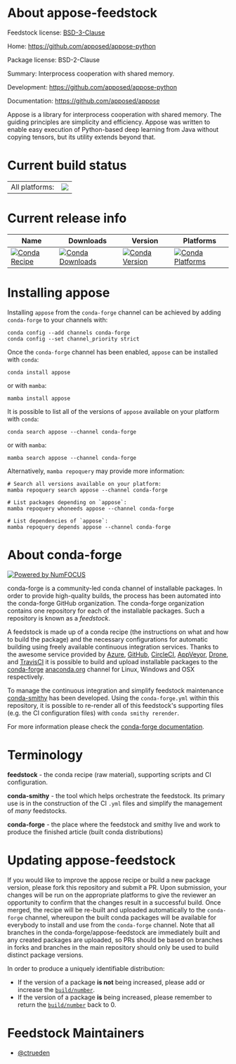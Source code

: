 About appose-feedstock
======================

Feedstock license: [BSD-3-Clause](https://github.com/conda-forge/appose-feedstock/blob/main/LICENSE.txt)

Home: https://github.com/apposed/appose-python

Package license: BSD-2-Clause

Summary: Interprocess cooperation with shared memory.

Development: https://github.com/apposed/appose-python

Documentation: https://github.com/apposed/appose

Appose is a library for interprocess cooperation with shared memory.
The guiding principles are simplicity and efficiency.
Appose was written to enable easy execution of Python-based deep learning
from Java without copying tensors, but its utility extends beyond that.


Current build status
====================


<table><tr><td>All platforms:</td>
    <td>
      <a href="https://dev.azure.com/conda-forge/feedstock-builds/_build/latest?definitionId=19632&branchName=main">
        <img src="https://dev.azure.com/conda-forge/feedstock-builds/_apis/build/status/appose-feedstock?branchName=main">
      </a>
    </td>
  </tr>
</table>

Current release info
====================

| Name | Downloads | Version | Platforms |
| --- | --- | --- | --- |
| [![Conda Recipe](https://img.shields.io/badge/recipe-appose-green.svg)](https://anaconda.org/conda-forge/appose) | [![Conda Downloads](https://img.shields.io/conda/dn/conda-forge/appose.svg)](https://anaconda.org/conda-forge/appose) | [![Conda Version](https://img.shields.io/conda/vn/conda-forge/appose.svg)](https://anaconda.org/conda-forge/appose) | [![Conda Platforms](https://img.shields.io/conda/pn/conda-forge/appose.svg)](https://anaconda.org/conda-forge/appose) |

Installing appose
=================

Installing `appose` from the `conda-forge` channel can be achieved by adding `conda-forge` to your channels with:

```
conda config --add channels conda-forge
conda config --set channel_priority strict
```

Once the `conda-forge` channel has been enabled, `appose` can be installed with `conda`:

```
conda install appose
```

or with `mamba`:

```
mamba install appose
```

It is possible to list all of the versions of `appose` available on your platform with `conda`:

```
conda search appose --channel conda-forge
```

or with `mamba`:

```
mamba search appose --channel conda-forge
```

Alternatively, `mamba repoquery` may provide more information:

```
# Search all versions available on your platform:
mamba repoquery search appose --channel conda-forge

# List packages depending on `appose`:
mamba repoquery whoneeds appose --channel conda-forge

# List dependencies of `appose`:
mamba repoquery depends appose --channel conda-forge
```


About conda-forge
=================

[![Powered by
NumFOCUS](https://img.shields.io/badge/powered%20by-NumFOCUS-orange.svg?style=flat&colorA=E1523D&colorB=007D8A)](https://numfocus.org)

conda-forge is a community-led conda channel of installable packages.
In order to provide high-quality builds, the process has been automated into the
conda-forge GitHub organization. The conda-forge organization contains one repository
for each of the installable packages. Such a repository is known as a *feedstock*.

A feedstock is made up of a conda recipe (the instructions on what and how to build
the package) and the necessary configurations for automatic building using freely
available continuous integration services. Thanks to the awesome service provided by
[Azure](https://azure.microsoft.com/en-us/services/devops/), [GitHub](https://github.com/),
[CircleCI](https://circleci.com/), [AppVeyor](https://www.appveyor.com/),
[Drone](https://cloud.drone.io/welcome), and [TravisCI](https://travis-ci.com/)
it is possible to build and upload installable packages to the
[conda-forge](https://anaconda.org/conda-forge) [anaconda.org](https://anaconda.org/)
channel for Linux, Windows and OSX respectively.

To manage the continuous integration and simplify feedstock maintenance
[conda-smithy](https://github.com/conda-forge/conda-smithy) has been developed.
Using the ``conda-forge.yml`` within this repository, it is possible to re-render all of
this feedstock's supporting files (e.g. the CI configuration files) with ``conda smithy rerender``.

For more information please check the [conda-forge documentation](https://conda-forge.org/docs/).

Terminology
===========

**feedstock** - the conda recipe (raw material), supporting scripts and CI configuration.

**conda-smithy** - the tool which helps orchestrate the feedstock.
                   Its primary use is in the construction of the CI ``.yml`` files
                   and simplify the management of *many* feedstocks.

**conda-forge** - the place where the feedstock and smithy live and work to
                  produce the finished article (built conda distributions)


Updating appose-feedstock
=========================

If you would like to improve the appose recipe or build a new
package version, please fork this repository and submit a PR. Upon submission,
your changes will be run on the appropriate platforms to give the reviewer an
opportunity to confirm that the changes result in a successful build. Once
merged, the recipe will be re-built and uploaded automatically to the
`conda-forge` channel, whereupon the built conda packages will be available for
everybody to install and use from the `conda-forge` channel.
Note that all branches in the conda-forge/appose-feedstock are
immediately built and any created packages are uploaded, so PRs should be based
on branches in forks and branches in the main repository should only be used to
build distinct package versions.

In order to produce a uniquely identifiable distribution:
 * If the version of a package **is not** being increased, please add or increase
   the [``build/number``](https://docs.conda.io/projects/conda-build/en/latest/resources/define-metadata.html#build-number-and-string).
 * If the version of a package **is** being increased, please remember to return
   the [``build/number``](https://docs.conda.io/projects/conda-build/en/latest/resources/define-metadata.html#build-number-and-string)
   back to 0.

Feedstock Maintainers
=====================

* [@ctrueden](https://github.com/ctrueden/)


